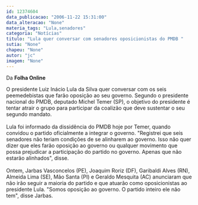```yaml
---
id: 12374604
data_publicacao: "2006-11-22 15:31:00"
data_alteracao: "None"
materia_tags: "Lula,senadores"
categoria: "Notícias"
titulo: "Lula quer conversar com senadores oposicionistas do PMDB "
sutia: "None"
chapeu: "None"
autor: "jc"
imagem: "None"
---
```

<p>Da <strong>Folha Online</strong></p>

<p>O presidente Luiz In&aacute;cio Lula da Silva quer conversar com os seis peemedebistas que far&atilde;o oposi&ccedil;&atilde;o ao seu governo. Segundo o presidente nacional do PMDB, deputado Michel Temer (SP), o objetivo do presidente &eacute; tentar atrair o grupo para participar da coaliz&atilde;o que deve sustentar o seu segundo mandato.<br /><br />Lula foi informado da dissid&ecirc;ncia do PMDB hoje por Temer, quando convidou o partido oficialmente a integrar o governo. "Registrei que seis senadores n&atilde;o teriam condi&ccedil;&otilde;es de se alinharem ao governo. Isso n&atilde;o quer dizer que eles far&atilde;o oposi&ccedil;&atilde;o ao governo ou qualquer movimento que possa prejudicar a participa&ccedil;&atilde;o do partido no governo. Apenas que n&atilde;o estar&atilde;o alinhados", disse.<br /><br />Ontem, Jarbas Vasconcelos (PE), Joaquim Roriz (DF), Garibaldi Alves (RN), Almeida Lima (SE), M&atilde;o Santa (PI) e Geraldo Mesquita (AC) anunciaram que n&atilde;o ir&atilde;o seguir a maioria do partido e que atuar&atilde;o como oposicionistas ao presidente Lula. "Somos oposi&ccedil;&atilde;o ao governo. O partido inteiro ele n&atilde;o tem", disse Jarbas.</p>
